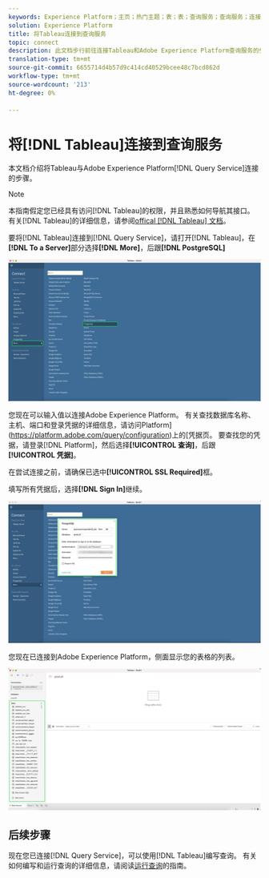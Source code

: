 ```yaml
---
keywords: Experience Platform；主页；热门主题；表；表；查询服务；查询服务；连接到查询服务；
solution: Experience Platform
title: 将Tableau连接到查询服务
topic: connect
description: 此文档步行前往连接Tableau和Adobe Experience Platform查询服务的步骤。
translation-type: tm+mt
source-git-commit: 6655714d4b57d9c414cd40529bcee48c7bcd862d
workflow-type: tm+mt
source-wordcount: '213'
ht-degree: 0%

---
```



# 将[!DNL Tableau]连接到查询服务

本文档介绍将Tableau与Adobe Experience Platform[!DNL Query Service]连接的步骤。

>[!NOTE]
>
> 本指南假定您已经具有访问[!DNL Tableau]的权限，并且熟悉如何导航其接口。 有关[!DNL Tableau]的详细信息，请参阅[offical [!DNL Tableau] 文档](https://help.tableau.com/current/pro/desktop/en-us/default.htm)。

要将[!DNL Tableau]连接到[!DNL Query Service]，请打开[!DNL Tableau]，在&#x200B;**[!DNL To a Server]**&#x200B;部分选择&#x200B;**[!DNL More]**，后跟&#x200B;**[!DNL PostgreSQL]**

![](../images/clients/tableau/open-connection.png)

您现在可以输入值以连接Adobe Experience Platform。 有关查找数据库名称、主机、端口和登录凭据的详细信息，请访问Platform](https://platform.adobe.com/query/configuration)上的[凭据页。 要查找您的凭据，请登录[!DNL Platform]，然后选择&#x200B;**[!UICONTROL 查询]**，后跟&#x200B;**[!UICONTROL 凭据]**。

在尝试连接之前，请确保已选中&#x200B;**[!UICONTROL SSL Required]**&#x200B;框。

填写所有凭据后，选择&#x200B;**[!DNL Sign In]**&#x200B;继续。

![](../images/clients/tableau/sign-in.png)

您现在已连接到Adobe Experience Platform，侧面显示您的表格的列表。

![](../images/clients/tableau/connected.png)

## 后续步骤

现在您已连接[!DNL Query Service]，可以使用[!DNL Tableau]编写查询。 有关如何编写和运行查询的详细信息，请阅读[运行查询](../best-practices/writing-queries.md)的指南。